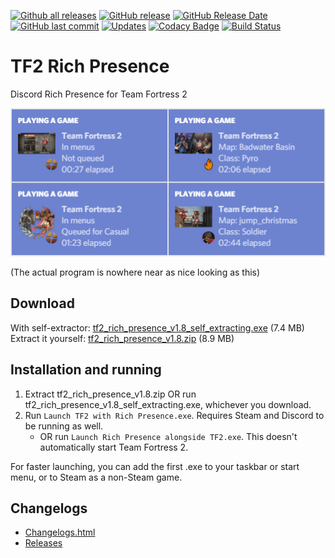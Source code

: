 [![Github all releases](https://img.shields.io/github/downloads/Kataiser/tf2-rich-presence/total.svg)](https://www.somsubhra.com/github-release-stats/?username=Kataiser&repository=tf2-rich-presence)
[![GitHub release](https://img.shields.io/github/release/Kataiser/tf2-rich-presence.svg)](https://GitHub.com/Kataiser/tf2-rich-presence/releases/)
[![GitHub Release Date](https://img.shields.io/github/release-date/Kataiser/tf2-rich-presence.svg)](https://GitHub.com/Kataiser/tf2-rich-presence/releases/)
[![GitHub last commit](https://img.shields.io/github/last-commit/Kataiser/tf2-rich-presence.svg)](https://github.com/Kataiser/tf2-rich-presence/commits/master)
[![Updates](https://pyup.io/repos/github/Kataiser/tf2-rich-presence/shield.svg)](https://pyup.io/repos/github/Kataiser/tf2-rich-presence/)
[![Codacy Badge](https://api.codacy.com/project/badge/Grade/18a048d3a05e4815b247d886abef575f)](https://www.codacy.com/app/Kataiser/tf2-rich-presence?utm_source=github.com&amp;utm_medium=referral&amp;utm_content=Kataiser/tf2-rich-presence&amp;utm_campaign=Badge_Grade)
[![Build Status](https://travis-ci.org/Kataiser/tf2-rich-presence.svg?branch=master)](https://travis-ci.org/Kataiser/tf2-rich-presence)

# TF2 Rich Presence
Discord Rich Presence for Team Fortress 2

![Preview image](preview.png)

(The actual program is nowhere near as nice looking as this)

## Download
With self-extractor: [tf2_rich_presence_v1.8_self_extracting.exe](https://github.com/Kataiser/tf2-rich-presence/releases/download/v1.8/tf2_rich_presence_v1.8_self_extracting.exe) (7.4 MB)  
Extract it yourself: [tf2_rich_presence_v1.8.zip](https://github.com/Kataiser/tf2-rich-presence/releases/download/v1.8/tf2_rich_presence_v1.8.zip) (8.9 MB)

## Installation and running
1. Extract tf2_rich_presence_v1.8.zip OR run tf2_rich_presence_v1.8_self_extracting.exe, whichever you download.
2. Run `Launch TF2 with Rich Presence.exe`. Requires Steam and Discord to be running as well.
	- OR run `Launch Rich Presence alongside TF2.exe`. This doesn't automatically start Team Fortress 2.

For faster launching, you can add the first .exe to your taskbar or start menu, or to Steam as a non-Steam game.

## Changelogs
- [Changelogs.html](https://htmlpreview.github.io/?https://github.com/Kataiser/tf2-rich-presence/blob/master/Changelogs.html)
- [Releases](https://github.com/Kataiser/tf2-rich-presence/releases)
